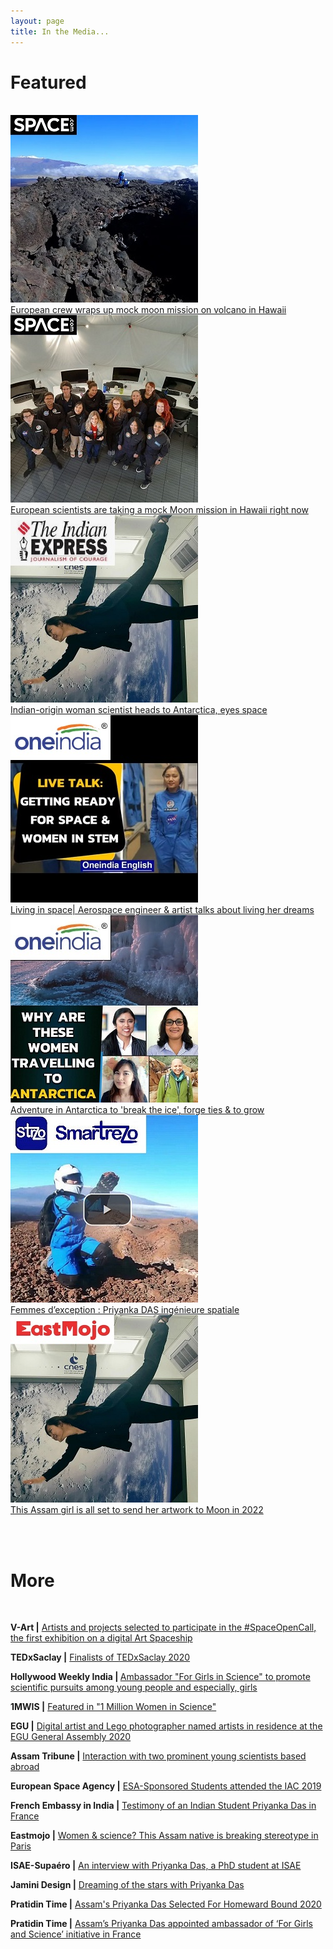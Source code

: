```yaml
---
layout: page
title: In the Media...
---
```


<h1>Featured</h1><br>

<div class="cards">
  <a href="https://www.space.com/euromoonmars-esa-hi-seas-mock-moon-mission-ending.html">
    <div class="card">
      <img src="/Media/spacedotcom1.jpg" object-fit="cover">
      <div class="cardtext">
        European crew wraps up mock moon mission on volcano in Hawaii
      </div>
    </div>
  </a>
  <a href="https://www.space.com/mock-moon-mission-euromoonmars-hi-seas-hawaii.html">
    <div class="card">
      <img src="/Media/spacedotcom2.jpg" object-fit="cover">
      <div class="cardtext">
        European scientists are taking a mock Moon mission in Hawaii right now
      </div>
    </div>
  </a>
  <a href="https://indianexpress.com/article/technology/science/indian-origin-woman-scientist-heads-to-antarctica-eyes-space-6077006/">
    <div class="card">
      <img src="/Media/indianexpress1.jpg" object-fit="cover">
      <div class="cardtext">
        Indian-origin woman scientist heads to Antarctica, eyes space
      </div>
    </div>
  </a>
  <a href="https://www.oneindia.com/videos/living-in-space-aerospace-engineer-artist-talks-about-living-her-dreams-1067924.html">
    <div class="card">
      <img src="/Media/oneindia.jpg" object-fit="cover">
      <div class="cardtext">
        Living in space| Aerospace engineer & artist talks about living her dreams
      </div>
    </div>
  </a>
  <a href="https://www.oneindia.com/videos/adventure-in-antarctica-to-break-the-ice-forge-ties-to-grow-1305038.html">
    <div class="card">
      <img src="/Media/oneindia-dec20.jpg" object-fit="cover">
      <div class="cardtext">
        Adventure in Antarctica to 'break the ice', forge ties & to grow
      </div>
    </div>
  </a>
  <a href="https://www.smartrezo.com/n31-france/tv-femmes-d-exception-priyanka-das-ingenieure-spatiale-s.html?vod=17139">
    <div class="card">
      <img src="/Media/smartrezo.jpg" object-fit="cover">
      <div class="cardtext">
        Femmes d’exception : Priyanka DAS ingénieure spatiale
      </div>
    </div>
  </a>
  <a href="https://www.eastmojo.com/assam/2020/01/14/this-assam-girl-is-all-set-to-send-her-artwork-to-moon-in-2022">
    <div class="card">
      <img src="/Media/eastmojo-jan2020.jpg" object-fit="cover">
      <div class="cardtext">
        This Assam girl is all set to send her artwork to Moon in 2022
      </div>
    </div>
  </a>
</div>

<br><br>
<h1>More</h1>
<br>

  <p>
    <b>V-Art |</b>
    <a href="https://www.facebook.com/V.Art.digital/posts/240299600928963">
      Artists and projects selected to participate in the #SpaceOpenCall, the first exhibition on a digital Art Spaceship 
    </a>
  </p>

  <p>
    <b>TEDxSaclay |</b>
    <a href="https://tedxsaclay.com/editions/terre-notre-vaisseau/appels/resultat-du-jury-de-preselection-de-l-appel-a-idees-2020">
      Finalists of TEDxSaclay 2020
    </a>
  </p>

  <p>
    <b>Hollywood Weekly India | </b>
    <a href="">Ambassador "For Girls in Science" to promote scientific pursuits among young people and especially, girls</a>     
  </p>

  <p>
    <b>1MWIS |</b>
    <a href="https://www.1mwis.com/profiles/Priyanka-Das-Rajkakati">
      Featured in "1 Million Women in Science"
    </a>
  </p>

  <p>
    <b>EGU |</b>
    <a href="https://www.egu.eu/news/603/digital-artist-and-lego-photographer-named-artists-in-residence-at-the-egu-general-assembly-2020/">
      Digital artist and Lego photographer named artists in residence at the EGU General Assembly 2020
    </a>
  </p>

  <p>
    <b>Assam Tribune |</b>
    <a href="http://www.assamtribune.com/scripts/detailsnew.asp?id=feb1220/city054">
      Interaction with two prominent young scientists based abroad
    </a>
  </p>

  <p>
    <b>European Space Agency |</b>
    <a href="http://www.esa.int/Education/ESA_Academy/ESA-Sponsored_Students_attended_the_IAC_2019">
      ESA-Sponsored Students attended the IAC 2019
    </a>
  </p>

  <p>
    <b>French Embassy in India |</b>
    <a href="https://in.ambafrance.org/Testimony-of-an-Indian-Student-Priyanka-Das-in-France">
      Testimony of an Indian Student Priyanka Das in France
    </a>
  </p>

  <p>
    <b>Eastmojo |</b>
    <a href="https://www.eastmojo.com/assam/2019/07/05/women-science-this-assam-native-is-breaking-stereotype-in-paris">
      Women & science? This Assam native is breaking stereotype in Paris
    </a>
  </p>

  <p>
    <b>ISAE-Supaéro |</b>
    <a href="https://www.isae-supaero.fr/en/news/an-interview-with-priyanka-das-a-phd-student-at-isae-supaero-working-on/">
      An interview with Priyanka Das, a PhD student at ISAE
    </a>
  </p>

  <p>
    <b>Jamini Design |</b>
    <a href="https://www.jaminidesign.com/en/smartblog/103_Dreaming-of-the-stars-with-Priyanka-Das.html">
      Dreaming of the stars with Priyanka Das
    </a>
  </p>

  <p>
    <b>Pratidin Time |</b>
    <a href="https://www.pratidintime.com/assams-priyanka-das-selected-for-homeward-bound-2020/">
      Assam's Priyanka Das Selected For Homeward Bound 2020
    </a>
  </p>

  <p>
    <b>Pratidin Time |</b>
    <a href="https://www.pratidintime.com/assams-priyanka-das-appointed-ambassador-of-for-girls-and-science-initiative-in-france/">
      Assam’s Priyanka Das appointed ambassador of ‘For Girls and Science’ initiative in France
    </a>
  </p>
<!--
  <p>
    <b>NE Now |</b>
    <a href="https://nenow.in/north-east-news/assam/assam-girl-priyanka-das-becomes-ambassador-of-promote-science-initiative-in-france.html">
      Assam girl Priyanka Das becomes ambassador of ‘promote science’ initiative in France
    </a>
  </p>

  <p>
    <b>The Better India |</b>
    <a href="https://www.thebetterindia.com/143891/france-appoints-assam-girl-as-ambassador-to-inspire-scientists-of-tomorrow/">
      France Appoints Assam Girl As Ambassador to Inspire Scientists of Tomorrow!
    </a>
  </p>
-->






<!--

  <a href="">
    <div class="card">
      <img src="/Media/" object-fit="cover">
      <div class="cardtext">
      </div>
    </div>
  </a>


<p class="message" align="center">
  <cite style="font-size:18px">
    "You must be the change you want to see in the world." - Mahatma Gandhi
  </cite>
</p>

<p>
  Indian Express: <a href=""></a>
  <br>
  EastMojo: <a href=""></a>
  <br>
  ISAE-Supaero: <a href=""> </a>
  <br>
  Jamini: <a href=""</a>
  <br>
  Pratidin Time: <a href=""></a>
  <br>
  French Embassy to India: <a href=""></a>
  <br>
  Indiatimes: <a href="">To Motivate Young Women, France Names Assam's Priyanka...</a>
  <br>
  Pratidin Time: <a href="">Assam's Priyanka Das appointed ambassador of...</a>
</p>

-->